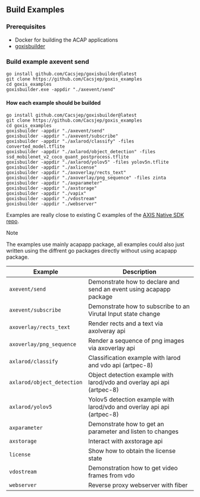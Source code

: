 ## Build Examples 

### Prerequisites
- Docker for building the ACAP applications
- [goxisbuilder](https://github.com/Cacsjep/goxisbuilder)


### Build example axevent send
``` shell
go install github.com/Cacsjep/goxisbuilder@latest
git clone https://github.com/Cacsjep/goxis_examples
cd goxis_examples
goxisbuilder.exe -appdir "./axevent/send"
```

#### How each example should be builded
``` shell
go install github.com/Cacsjep/goxisbuilder@latest
git clone https://github.com/Cacsjep/goxis_examples
cd goxis_examples
goxisbuilder -appdir "./axevent/send"
goxisbuilder -appdir "./axevent/subscribe"
goxisbuilder -appdir "./axlarod/classify" -files converted_model.tflite
goxisbuilder -appdir "./axlarod/object_detection" -files ssd_mobilenet_v2_coco_quant_postprocess.tflite
goxisbuilder -appdir "./axlarod/yolov5" -files yolov5n.tflite
goxisbuilder -appdir "./axlicense" 
goxisbuilder -appdir "./axoverlay/rects_text"
goxisbuilder -appdir "./axoverlay/png_sequence" -files zinta
goxisbuilder -appdir "./axparameter"
goxisbuilder -appdir "./axstorage"
goxisbuilder -appdir "./vapix"
goxisbuilder -appdir "./vdostream"
goxisbuilder -appdir "./webserver"
```

Examples are really close to existing C examples of the [AXIS Native SDK repo](https://github.com/AxisCommunications/acap-native-sdk-examples).

> [!NOTE]  
> The examples use mainly acapapp package, all examples could also just written using the diffrent
go packages directly without using acapapp package.

| Example         | Description |
|-----------------|--------------|
| `axevent/send`	            | Demonstrate how to declare and send an event using acapapp package     |
| `axevent/subscribe`	        | Demonstrate how to subscribe to an Virutal Input state change          |
| `axoverlay/rects_text`	    | Render rects and a text via axolveray api                              |
| `axoverlay/png_sequence`	    | Render a sequence of png images via axoverlay api                                                |
| `axlarod/classify`	        | Classification example with larod and vdo api  (artpec-8)              |
| `axlarod/object_detection`	| Object detection example with larod/vdo and overlay api api  (artpec-8)|
| `axlarod/yolov5`	            | Yolov5 detection example with larod/vdo and overlay api api  (artpec-8)|
| `axparameter`                 | Demonstrate how to get an parameter and listen to changes              |
| `axstorage`                   | Interact with axstorage api                                            |
| `license` 	                | Show how to obtain the license state                                   |
| `vdostream` 	                | Demonstration how to get video frames from vdo                         |
| `webserver`                   | Reverse proxy webserver with fiber                                     |